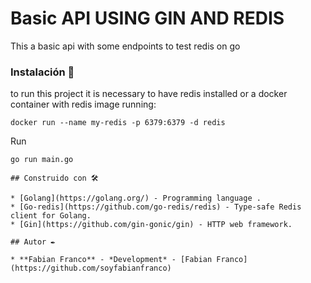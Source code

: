 # Basic API USING GIN AND REDIS

This a basic api with some endpoints to test redis on go

### Instalación 🔧

to run this project it is necessary to have redis installed or a docker container with redis image running:

```
docker run --name my-redis -p 6379:6379 -d redis
```

Run

```
go run main.go

## Construido con 🛠️

* [Golang](https://golang.org/) - Programming language .
* [Go-redis](https://github.com/go-redis/redis) - Type-safe Redis client for Golang.
* [Gin](https://github.com/gin-gonic/gin) - HTTP web framework.

## Autor ✒️

* **Fabian Franco** - *Development* - [Fabian Franco](https://github.com/soyfabianfranco)
